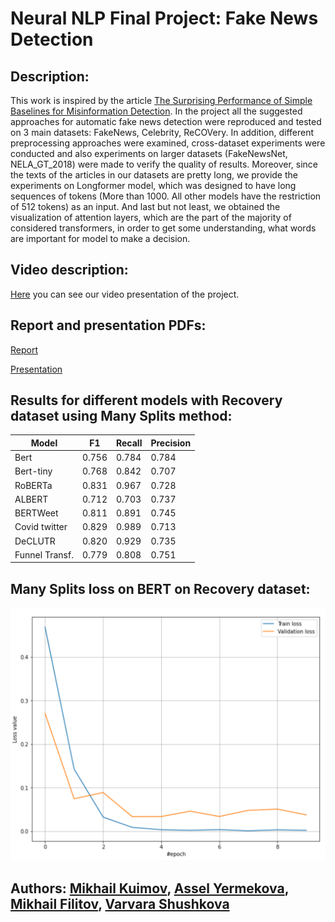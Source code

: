# Neural NLP Final Project: Fake News Detection

## Description:

This work is inspired by the article [The Surprising Performance of Simple Baselines for Misinformation Detection](https://arxiv.org/pdf/2104.06952.pdf).
In the project all the suggested approaches for automatic fake news detection were reproduced and tested on 3 main datasets: FakeNews, Celebrity, ReCOVery.
In addition, different preprocessing approaches were examined, cross-dataset experiments were conducted and also experiments on larger datasets (FakeNewsNet, NELA_GT_2018) were made to verify the quality of results.
Moreover, since the texts of the articles in our datasets are pretty long, we provide the experiments on Longformer model, which was designed to have long sequences of tokens (More than 1000. All other models have the restriction of 512 tokens) as an input.
And last but not least, we obtained the visualization of attention layers, which are the part of the majority of considered transformers, in order to get some understanding, what words are important for model to make a decision.


## Video description:
[Here](https://youtu.be/J0tVwP-ssb0) you can see our video presentation of the project.

## Report and presentation PDFs:

[Report](https://github.com/sk-nlp-team/misinformation_detection/blob/main/report.pdf)

[Presentation](https://github.com/sk-nlp-team/misinformation_detection/blob/main/report.pdf)

## Results for different models with Recovery dataset using Many Splits method:

| Model          | F1    | Recall | Precision |
| -------------- | ----- | ------ | --------- |
| Bert           | 0.756 | 0.784  | 0.784     |
| Bert-tiny      | 0.768 | 0.842  | 0.707     |
| RoBERTa        | 0.831 | 0.967  | 0.728     |
| ALBERT         | 0.712 | 0.703  | 0.737     |
| BERTWeet       | 0.811 | 0.891  | 0.745     |
| Covid twitter  | 0.829 | 0.989  | 0.713     |
| DeCLUTR        | 0.820 | 0.929  | 0.735     |
| Funnel Transf. | 0.779 | 0.808  | 0.751     |


## Many Splits loss on BERT on Recovery dataset:
![Image](images/loss_bert_many_splits.png "Plot")



Authors: [Mikhail Kuimov](https://github.com/kmisterios), [Assel Yermekova](https://github.com/Allessyer), [Mikhail Filitov](https://github.com/lll-phill-lll), [Varvara Shushkova](https://github.com/shushkova)
----------
